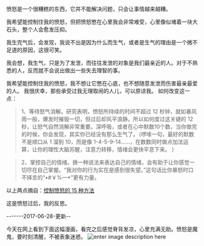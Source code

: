 愤怒是一个很糟糕的东西，它并不能解决问题，只会让事情越来越糟。

我希望能控制住我的愤怒，但把愤怒憋在心里我会非常难受，心里像似堵着一块大石头，整个人会愈发压抑。

我生完气后，会发现，我说不出是因为什么而生气，或者是生气的理由是一个微不足道的原因，这很可笑。
  
我会想，我生气，只是为了发泄，而往往发泄的对象是我们最亲近的人。对于不熟悉的人，反而就不会说出做出一些失去理智的事。

我希望能控制住我的愤怒，我不想让它憋在心底，也不想随意发泄而伤害最亲最爱的人。 我很庆幸，那些承受过我无理取闹的人儿，可以原谅我。 如何改变这一点：

> 1、等待怒气消解。研究表明，愤怒所持续的时间不超过 12 秒钟，就如暴风雨一般，爆发时摧毁一切，但过后却风平浪静。所以如何度过这关键的 12 秒，让怒气自然消解非常重要。深呼吸，或者在心中默数10个数，当你做完的时候，你会发现，其实你已经没有那么生气了。（啰嗦一句，最好的默数不是顺口从 1 溜到 10，而是像 1-4-5-9-14……，在数数同时做点加法运算，让你的理性大脑苏醒，注意力转移，情绪会更快平息下来。 ）

> 2、掌控自己的情绪。换一种说法来表达自己的情绪，会有助于让你感觉一切尽在自己掌握。“我对你的行为实在是感到很失望。”这句话比你暴怒时口不择言的“•#￥%—*”更有力量。

以上两点摘自：[控制愤怒的 15 种方法](http://www.zreading.cn/archives/791.html)

这是愤怒过后，我的反思。

-------2017-06-28-更新--

今天在网上看到下面这幅漫画，看完之后感觉脊背发凉，心里充满无助。愤怒是魔鬼，要时刻清醒，不被表象迷惑。
![enter image description here](https://cdn.jsdelivr.net/gh/joeyliu6/Blogger@master/static_files/iljw/img/large/006aVK2sly1ftuihpzqp7j30j68t1ql8.jpg)
<!--stackedit_data:
eyJwcm9wZXJ0aWVzIjoidGFnczog6Ieq5oiRXG5leGNlcnB0Oi
A+LVxuICDmhKTmgJLmmK/kuIDkuKrlvojns5/ns5XnmoTkuJzo
pb/vvIzlroPlubbkuI3og73op6PlhrPpl67popjvvIzlj6rkvJ
rorqnkuovmg4XotormnaXotorns5/jgILmiJHluIzmnJvog73m
jqfliLbkvY/miJHnmoTmhKTmgJLvvIzkvYbmiormhKTmgJLmho
vlnKjlv4Pph4zmiJHkvJrpnZ7luLjpmr7lj5fvvIzlv4Pph4zl
g4/kvLzloLXnnYDkuIDlnZflpKfnn7PlpLTvvIzmlbTkuKrkur
rkvJrmhIjlj5HljovmipHjgILmiJHnlJ/lrozmsJTlkI7vvIzk
vJrlj5HnjrDvvIzmiJHor7TkuI3lh7rmmK/lm6DkuLrku4DkuY
jogIznlJ/msJTvvIzmiJbogIXmmK/nlJ/msJTnmoTnkIbnlLHm
mK/kuIDkuKrlvq7kuI3otrPpgZPnmoTljp/lm6DvvIzov5nlvo
jlj6/nrJHjgILmiJHkvJrmg7PvvIzmiJHnlJ/msJTvvIzlj6rm
mK/kuLrkuoblj5Hms4TvvIzogIzlvoDlvoDlj5Hms4TnmoTlr7
nosaHmmK/miJHku6zmnIDkurLov5HnmoTkurrjgILlr7nkuo7k
uI3nhp/mgonnmoTkurrvvIzlj43ogIzlsLHkuI3kvJror7Tlh7
rlgZrlh7rkuIDkupvlpLHljrvnkIbmmbrnmoTkuovjgIJcbmRh
dGU6ICcyMDE3LTA1LTA2J1xuIiwiaGlzdG9yeSI6WzE0MTcxMD
k5ODBdfQ==
-->